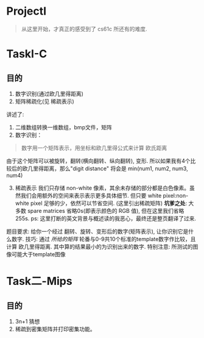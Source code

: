 # ProjectI
> 从这里开始，才真正的感受到了 cs61c 所还有的难度.

# TaskI-C
## 目的
1. 数字识别(通过欧几里得距离)
2. 矩阵稀疏化(见 稀疏表示)


讲述了:
1. 二维数组转换一维数组，bmp文件，矩阵
2. 数字识别： 
> 数字用一个矩阵表示，用坐标和欧几里得公式来计算 欧氏距离

 由于这个矩阵可以被旋转，翻转(横向翻转、纵向翻转), 变形. 所以如果我有4个比较后的欧几里得距离，那么"digit distance" 将会是 min(num1, num2, num3, num4)

3. 稀疏表示
 我们只存储 non-white 像素，其余未存储的部分都是白色像素。虽然我们会用额外的空间来表示表示更多具体细节. 但只要 white pixel:non-white pixel 足够的少，依然可以节省空间. (这里引出稀疏矩阵)
 **坑爹之处**: 大多数 spare matrices 省略0s(即表示颜色的 RGB 值), 但在这里我们省略 255s.
ps: 这里打断的英文背景与概述读的我恶心，最终还是整页翻译了过来.

  题目要求: 给你一个经过 翻转、旋转、变形后的数字(矩阵表示), 让你识别它是什么数字.
  技巧:  通过 *所给的矩阵* 轮番与0-9共10个标准的template数字作比较，且计算 欧几里得距离.  其中算的结果最小的为识别出来的数字.
  特别注意: 所测试的图像可能大于template图像

# Task二-Mips
## 目的
1. 3n+1 猜想
2. 稀疏到密集矩阵并打印密集功能。



